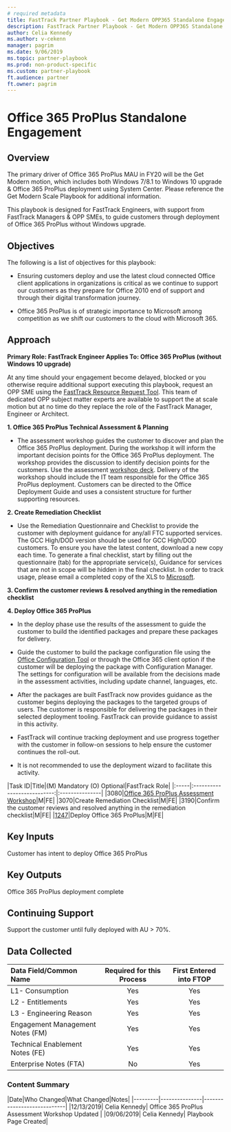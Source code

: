 ```yaml
---  
# required metadata  
title: FastTrack Partner Playbook - Get Modern OPP365 Standalone Engagement
description: FastTrack Partner Playbook - Get Modern OPP365 Standalone Engagement
author: Celia Kennedy
ms.author: v-cekenn
manager: pagrim
ms.date: 9/06/2019  
ms.topic: partner-playbook  
ms.prod: non-product-specific  
ms.custom: partner-playbook  
ft.audience: partner  
ft.owner: pagrim
---
```





# Office 365 ProPlus Standalone Engagement

## Overview

The primary driver of Office 365 ProPlus MAU in FY20 will be the Get Modern motion, which includes both Windows 7/8.1 to Windows 10 upgrade & Office 365 ProPlus deployment using System Center. Please reference the Get Modern Scale Playbook for additional information.

This playbook is designed for FastTrack Engineers, with support from FastTrack Managers & OPP SMEs, to guide customers through deployment of Office 365 ProPlus without Windows upgrade.

## Objectives

The following is a list of objectives for this playbook:

- Ensuring customers deploy and use the latest cloud connected Office client applications in organizations is critical as we continue to support our customers as they prepare for Office 2010 end of support and through their digital transformation journey.

- Office 365 ProPlus is of strategic importance to Microsoft among competition as we shift our customers to the cloud with Microsoft 365.

## Approach

**Primary Role: FastTrack Engineer Applies To: Office 365 ProPlus (without Windows 10 upgrade)**

At any time should your engagement become delayed, blocked or you otherwise require additional support executing this playbook, request an OPP SME using the [FastTrack Resource Request Tool](https://aka.ms/FRPHubSMERequestProcess). This team of dedicated OPP subject matter experts are available to support the at scale motion but at no time do they replace the role of the FastTrack Manager, Engineer or Architect.

**1. Office 365 ProPlus Technical Assessment & Planning**

- The assessment workshop guides the customer to discover and plan the Office 365 ProPlus deployment. During the workshop it will inform the important decision points for the Office 365 ProPlus deployment. The workshop provides the discussion to identify decision points for the customers. Use the assessment [workshop deck](https://ftdocs-bcm.azureedge.net/public/en-us-o365-proplus-assessment-workshop-v1.pptx). Delivery of the workshop should include the IT team responsible for the Office 365 ProPlus deployment. Customers can be directed to the Office Deployment Guide and uses a consistent structure for further supporting resources.

**2. Create Remediation Checklist**

- Use the Remediation Questionnaire and Checklist to provide the customer with deployment guidance for any/all FTC supported services. The GCC High/DOD version should be used for GCC High/DOD customers. To ensure you have the latest content, download a new copy each time. To generate a final checklist, start by filling out the questionnaire (tab) for the appropriate service(s), Guidance for services that are not in scope will be hidden in the final checklist. In order to track usage, please email a completed copy of the XLS to [Microsoft](d4cf4a2d.microsoft.com@amer.teams.ms).

**3. Confirm the customer reviews & resolved anything in the remediation checklist**

**4. Deploy Office 365 ProPlus**

- In the deploy phase use the results of the assessment to guide the customer to build the identified packages and prepare these packages for delivery.

- Guide the customer to build the package configuration file using the [Office Configuration Tool](https://config.office.com) or through the Office 365 client option if the customer will be deploying the package with Configuration Manager. The settings for configuration will be available from the decisions made in the assessment activities, including update channel, languages, etc.

- After the packages are built FastTrack now provides guidance as the customer begins deploying the packages to the targeted groups of users. The customer is responsible for delivering the packages in their selected deployment tooling. FastTrack can provide guidance to assist in this activity.

- FastTrack will continue tracking deployment and use progress together with the customer in follow-on sessions to help ensure the customer continues the roll-out.

- It is not recommended to use the deployment wizard to facilitate this activity.

|Task ID|Title|(M) Mandatory (O) Optional|FastTrack Role|
|:-----|:---------------------------:|:---------------|
|3080|[Office 365 ProPlus Assessment Workshop](https://ftdocs-bcm.azureedge.net/public/en-us-o365-proplus-assessment-workshop-v3.pptx)|M|FE|
|3070|Create Remediation Checklist|M|FE|
|3190|Confirm the customer reviews and resolved anything in the remediation checklist|M|FE|
|[1247](approach-get-modern-ftc)|Deploy Office 365 ProPlus|M|FE|

## Key Inputs

Customer has intent to deploy Office 365 ProPlus

## Key Outputs

Office 365 ProPlus deployment complete

## Continuing Support

Support the customer until fully deployed with AU > 70%.

## Data Collected

|Data Field/Common Name|Required for this Process|First Entered into FTOP|
|:-----|:---------------------------:|:---------------:|
|L1- Consumption|Yes|Yes|
|L2 - Entitlements|Yes|Yes|
|L3 - Engineering Reason|Yes|Yes|
|Engagement Management Notes (FM)|Yes|Yes|
|Technical Enablement Notes (FE)|Yes|Yes|
|Enterprise Notes (FTA)|No|Yes|

### Content Summary

|Date|Who Changed|What Changed|Notes|
|---------|---------------|----------------------------|
|12/13/2019| Celia Kennedy| Office 365 ProPlus Assessment Workshop Updated |
|09/06/2019| Celia Kennedy| Playbook Page Created|
